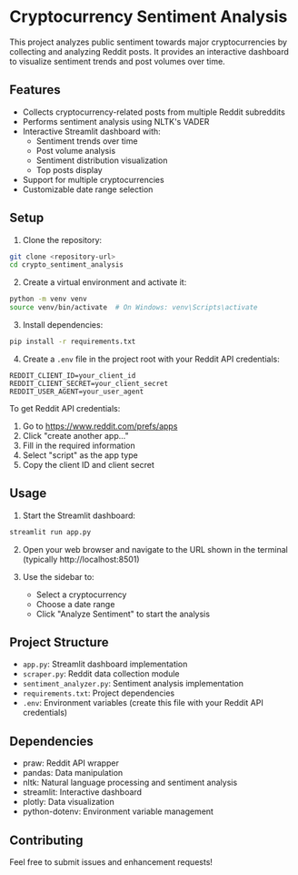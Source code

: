 # Cryptocurrency Sentiment Analysis

This project analyzes public sentiment towards major cryptocurrencies by collecting and analyzing Reddit posts. It provides an interactive dashboard to visualize sentiment trends and post volumes over time.

## Features

- Collects cryptocurrency-related posts from multiple Reddit subreddits
- Performs sentiment analysis using NLTK's VADER
- Interactive Streamlit dashboard with:
  - Sentiment trends over time
  - Post volume analysis
  - Sentiment distribution visualization
  - Top posts display
- Support for multiple cryptocurrencies
- Customizable date range selection

## Setup

1. Clone the repository:
```bash
git clone <repository-url>
cd crypto_sentiment_analysis
```

2. Create a virtual environment and activate it:
```bash
python -m venv venv
source venv/bin/activate  # On Windows: venv\Scripts\activate
```

3. Install dependencies:
```bash
pip install -r requirements.txt
```

4. Create a `.env` file in the project root with your Reddit API credentials:
```
REDDIT_CLIENT_ID=your_client_id
REDDIT_CLIENT_SECRET=your_client_secret
REDDIT_USER_AGENT=your_user_agent
```

To get Reddit API credentials:
1. Go to https://www.reddit.com/prefs/apps
2. Click "create another app..."
3. Fill in the required information
4. Select "script" as the app type
5. Copy the client ID and client secret

## Usage

1. Start the Streamlit dashboard:
```bash
streamlit run app.py
```

2. Open your web browser and navigate to the URL shown in the terminal (typically http://localhost:8501)

3. Use the sidebar to:
   - Select a cryptocurrency
   - Choose a date range
   - Click "Analyze Sentiment" to start the analysis

## Project Structure

- `app.py`: Streamlit dashboard implementation
- `scraper.py`: Reddit data collection module
- `sentiment_analyzer.py`: Sentiment analysis implementation
- `requirements.txt`: Project dependencies
- `.env`: Environment variables (create this file with your Reddit API credentials)

## Dependencies

- praw: Reddit API wrapper
- pandas: Data manipulation
- nltk: Natural language processing and sentiment analysis
- streamlit: Interactive dashboard
- plotly: Data visualization
- python-dotenv: Environment variable management

## Contributing

Feel free to submit issues and enhancement requests!